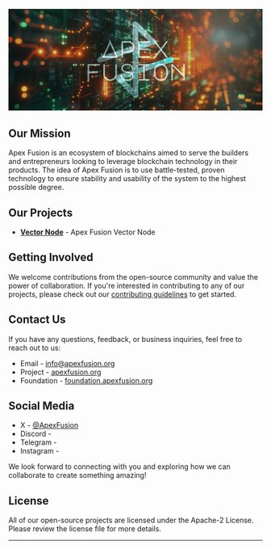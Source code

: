 ![Apex Fusion Logo Header](https://github.com/Apex-Fusion/.github/blob/0feae885fab7725ed81c3081124c75f29dcf6275/logo-header.png)

## Our Mission

Apex Fusion is an ecosystem of blockchains aimed to serve the builders and entrepreneurs looking to leverage blockchain technology in their products. The idea of Apex Fusion is to use battle-tested, proven technology to ensure stability and usability of the system to the highest possible degree. 

## Our Projects

- [**Vector Node**](https://github.com/Apex-Fusion/vector-node/) - Apex Fusion Vector Node

## Getting Involved

We welcome contributions from the open-source community and value the power of collaboration. If you're interested in contributing to any of our projects, please check out our [contributing guidelines](https://github.com/Apex-Fusion/.github/blob/main/CONTRIBUTING.md) to get started.

## Contact Us

If you have any questions, feedback, or business inquiries, feel free to reach out to us:

- Email - [info@apexfusion.org](mailto:info@apexfusion.org)
- Project - [apexfusion.org](https://apexfusion.org)
- Foundation - [foundation.apexfusion.org](https://foundation.apexfusion.org)

## Social Media

- X - [@ApexFusion](https://twitter.com/ApexFusion)
- Discord - 
- Telegram - 
- Instagram - 

We look forward to connecting with you and exploring how we can collaborate to create something amazing!

## License

All of our open-source projects are licensed under the Apache-2 License. Please review the license file for more details.

---
